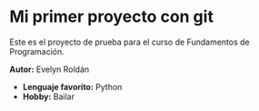 # Mi primer proyecto con git
Este es el proyecto de prueba para el curso de Fundamentos de Programación.

**Autor:** Evelyn Roldán
- **Lenguaje favorito:** Python
- **Hobby:** Bailar

